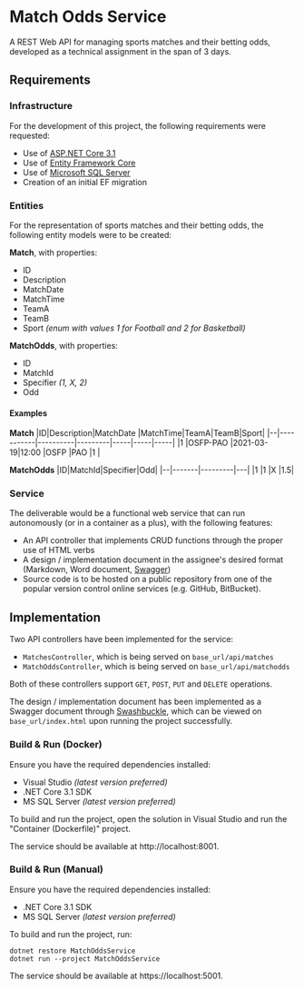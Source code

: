 # Match Odds Service

A REST Web API for managing sports matches and their betting odds, developed as a technical assignment in the span of 3 days.

## Requirements

### Infrastructure
For the development of this project, the following requirements were requested:

* Use of [ASP.NET Core 3.1](https://learn.microsoft.com/en-us/aspnet/core/?view=aspnetcore-3.1)
* Use of [Entity Framework Core](https://learn.microsoft.com/en-us/ef/core/)
* Use of [Microsoft SQL Server](https://learn.microsoft.com/en-us/sql/sql-server/)
* Creation of an initial EF migration

### Entities

For the representation of sports matches and their betting odds, the following entity models were to be created:

**Match**, with properties:

* ID
* Description
* MatchDate
* MatchTime
* TeamA
* TeamB
* Sport *(enum with values 1 for Football and 2 for Basketball)*

**MatchOdds**, with properties:

* ID
* MatchId
* Specifier *(1, X, 2)*
* Odd

#### Examples

**Match**
|ID|Description|MatchDate |MatchTime|TeamA|TeamB|Sport|
|--|-----------|----------|---------|-----|-----|-----|
|1 |OSFP-PAO   |2021-03-19|12:00    |OSFP |PAO  |1    |

**MatchOdds**
|ID|MatchId|Specifier|Odd|
|--|-------|---------|---|
|1 |1      |X        |1.5|

### Service

The deliverable would be a functional web service that can run autonomously (or in a container as a plus), with the following features:

* An API controller that implements CRUD functions through the proper use of HTML verbs
* A design / implementation document in the assignee's desired format (Markdown, Word document, [Swagger](https://swagger.io/))
* Source code is to be hosted on a public repository from one of the popular version control online services (e.g. GitHub, BitBucket).

## Implementation

Two API controllers have been implemented for the service:

* ``MatchesController``, which is being served on ``base_url/api/matches``
* ``MatchOddsController``, which is being served on ``base_url/api/matchodds``

Both of these controllers support ``GET``, ``POST``, ``PUT`` and ``DELETE`` operations.

The design / implementation document has been implemented as a Swagger document through [Swashbuckle](https://github.com/domaindrivendev/Swashbuckle.AspNetCore), which can be viewed on ``base_url/index.html`` upon running the project successfully.

### Build & Run (Docker)

Ensure you have the required dependencies installed:

* Visual Studio *(latest version preferred)*
* .NET Core 3.1 SDK
* MS SQL Server *(latest version preferred)*

To build and run the project, open the solution in Visual Studio and run the "Container (Dockerfile)" project.

The service should be available at http://localhost:8001.

### Build & Run (Manual)

Ensure you have the required dependencies installed:

* .NET Core 3.1 SDK
* MS SQL Server *(latest version preferred)*

To build and run the project, run:

```
dotnet restore MatchOddsService
dotnet run --project MatchOddsService
```

The service should be available at https://localhost:5001.
